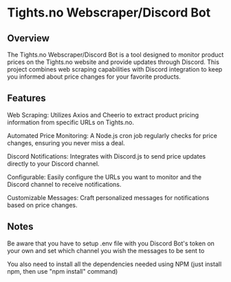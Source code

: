 # Tights.no Webscraper/Discord Bot        
    
## Overview 
The Tights.no Webscraper/Discord Bot is a tool designed to monitor product prices on the Tights.no website and provide updates through Discord. 
This project combines web scraping capabilities with Discord integration to keep you informed about price changes for your favorite products.


## Features

Web Scraping: Utilizes Axios and Cheerio to extract product pricing information from specific URLs on Tights.no.

Automated Price Monitoring: A Node.js cron job regularly checks for price changes, ensuring you never miss a deal.

Discord Notifications: Integrates with Discord.js to send price updates directly to your Discord channel.

Configurable: Easily configure the URLs you want to monitor and the Discord channel to receive notifications.

Customizable Messages: Craft personalized messages for notifications based on price changes.

## Notes

Be aware that you have to setup .env file with you Discord Bot's token on your own and set which channel you wish the messages to be sent to

You also need to install all the dependencies needed using NPM (just install npm, then use "npm install" command) 

